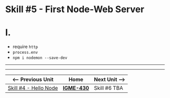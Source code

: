 # Skill #5 - First Node-Web Server

# I.

- require `http`
- `process.env`
- `npm i nodemon --save-dev`


<hr><hr>

| <-- Previous Unit | Home | Next Unit -->
| --- | --- | --- 
|   [Skill #4 - Hello Node](4-hello-node.md) |  [**IGME-430**](../) | Skill #6 TBA
